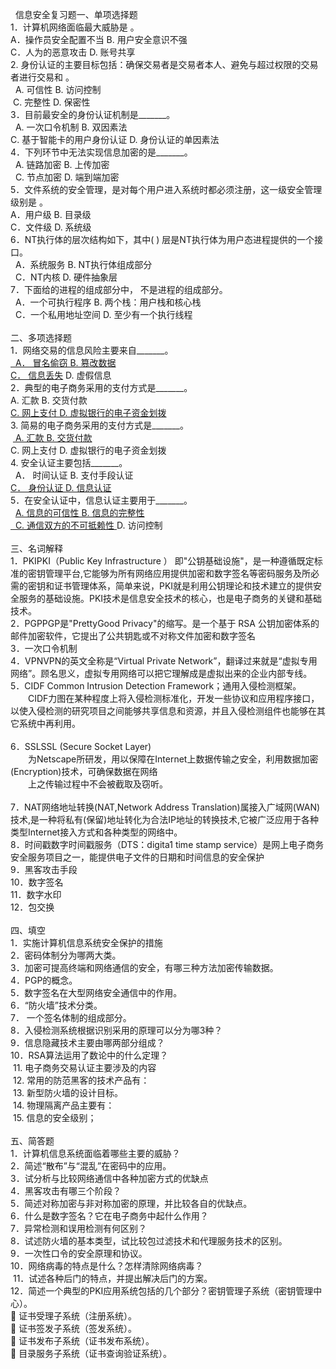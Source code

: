 &nbsp;                     信息安全复习题一、单项选择题<br>1．计算机网络面临最大威胁是        。<br>A．操作员安全配置不当          B. 用户安全意识不强<br>C．人为的恶意攻击              D. 账号共享<br>2. 身份认证的主要目标包括：确保交易者是交易者本人、避免与超过权限的交易者进行交易和            。<br>&nbsp;  A. 可信性                        B. 访问控制 &nbsp;<br>&nbsp;C. 完整性                        D. 保密性<br>3．目前最安全的身份认证机制是_______。<br>&nbsp;  A. 一次口令机制                  B. 双因素法 &nbsp;<br>C. 基于智能卡的用户身份认证      D. 身份认证的单因素法<br>4．下列环节中无法实现信息加密的是_______。<br>&nbsp;  A. 链路加密                      B. 上传加密<br>&nbsp;  C. 节点加密                      D. 端到端加密<br>5．文件系统的安全管理，是对每个用户进入系统时都必须注册，这一级安全管理级别是      。<br>A．用户级                      B. 目录级 &nbsp;<br>C．文件级                      D. 系统级<br>6．NT执行体的层次结构如下，其中( )        层是NT执行体为用户态进程提供的一个接口。<br>&nbsp; A．系统服务                            B. NT执行体组成部分<br>&nbsp; C．NT内核                             D. 硬件抽象层<br>7．下面给的进程的组成部分中，        不是进程的组成部分。<br>&nbsp; A．一个可执行程序                      B. 两个栈：用户栈和核心栈<br>&nbsp; C．一个私用地址空间                    D. 至少有一个执行线程 &nbsp;<br><br>二、多项选择题<br>1．网络交易的信息风险主要来自_______。<br><u>&nbsp;   A． 冒名偷窃                        B. 篡改数据</u><br><u>C． 信息丢失</u>                        D. 虚假信息<br>2．典型的电子商务采用的支付方式是_______。<br>A. 汇款                            B. 交货付款<br><u>C. 网上支付                        D. 虚拟银行的电子资金划拨</u><br>3. 简易的电子商务采用的支付方式是_______。<br>&nbsp;<u>   A. 汇款                             B. 交货付款</u><br>C. 网上支付                         D. 虚拟银行的电子资金划拨<br>4. 安全认证主要包括_______。<br>&nbsp;   A． 时间认证                       B. 支付手段认证<br> <u>C． 身份认证                       D. 信息认证</u> <br>5．在安全认证中，信息认证主要用于_______。<br>&nbsp;   <u>A. 信息的可信性                     B. 信息的完整性<br>&nbsp;  C. 通信双方的不可抵赖性             </u> D. 访问控制<br><br>三、名词解释<br>1．PKIPKI（Public Key Infrastructure ） 即"公钥基础设施"，是一种遵循既定标准的密钥管理平台,它能够为所有网络应用提供加密和数字签名等密码服务及所必需的密钥和证书管理体系，简单来说，PKI就是利用公钥理论和技术建立的提供安全服务的基础设施。PKI技术是信息安全技术的核心，也是电子商务的关键和基础技术。<br>2．PGPPGP是"PrettyGood Privacy"的缩写。是一个基于 RSA 公钥加密体系的邮件加密软件，它提出了公共钥匙或不对称文件加密和数字签名<br>3．一次口令机制<br>4．VPNVPN的英文全称是“Virtual Private Network”，翻译过来就是“虚拟专用网络”。顾名思义，虚拟专用网络可以把它理解成是虚拟出来的企业内部专线。<br>5．CIDF&nbsp;Common Intrusion Detection Framework；通用入侵检测框架。<br>　　CIDF力图在某种程度上将入侵检测标准化，开发一些协议和应用程序接口，以使入侵检测的研究项目之间能够共享信息和资源，并且入侵检测组件也能够在其它系统中再利用。<br><br>6．SSLSSL (Secure Socket Layer)<br>　　为Netscape所研发，用以保障在Internet上数据传输之安全，利用数据加密(Encryption)技术，可确保数据在网络<br>　　上之传输过程中不会被截取及窃听。<br><br>7．NAT网络地址转换(NAT,Network Address Translation)属接入广域网(WAN)技术,是一种将私有(保留)地址转化为合法IP地址的转换技术,它被广泛应用于各种类型Internet接入方式和各种类型的网络中。<br>8．时间戳数字时间戳服务（DTS：digita1 time stamp service）是网上电子商务安全服务项目之一，能提供电子文件的日期和时间信息的安全保护<br>9．黑客攻击手段<br>10．数字签名<br>11．数字水印<br>12．包交换<br><br>四、填空<br>1．实施计算机信息系统安全保护的措施<br>2．密码体制分为哪两大类。<br>3．加密可提高终端和网络通信的安全，有哪三种方法加密传输数据。  &nbsp;<br>4．PGP的概念。<br>5．数字签名在大型网络安全通信中的作用。<br>6．“防火墙”技术分类。<br>7． 一个签名体制的组成部分。<br>8．入侵检测系统根据识别采用的原理可以分为哪3种？<br>9．信息隐藏技术主要由哪两部分组成？<br>10．RSA算法运用了数论中的什么定理？<br>&nbsp;11. 电子商务交易认证主要涉及的内容<br>&nbsp;12. 常用的防范黑客的技术产品有：<br>&nbsp;13. 新型防火墙的设计目标。 &nbsp;<br>&nbsp;14. 物理隔离产品主要有：<br>&nbsp;15. 信息的安全级别；<br><br>五、简答题<br>1．计算机信息系统面临着哪些主要的威胁？<br>2．简述“散布”与“混乱”在密码中的应用。<br>3．试分析与比较网络通信中各种加密方式的优缺点<br>4．黑客攻击有哪三个阶段？<br>5．简述对称加密与非对称加密的原理，并比较各自的优缺点。<br>6．什么是数字签名？它在电子商务中起什么作用？<br>7．异常检测和误用检测有何区别？<br>8．试述防火墙的基本类型，试比较包过滤技术和代理服务技术的区别。<br>9．一次性口令的安全原理和协议。<br>10．网络病毒的特点是什么？怎样清除网络病毒？<br>&nbsp;11．试述各种后门的特点，并提出解决后门的方案。<br>12．简述一个典型的PKI应用系统包括的几个部分？密钥管理子系统（密钥管理中心）。<br>	证书受理子系统（注册系统）。<br>	证书签发子系统（签发系统）。<br>	证书发布子系统（证书发布系统）。<br>	目录服务子系统（证书查询验证系统）。<br><br><br><br><br><br>